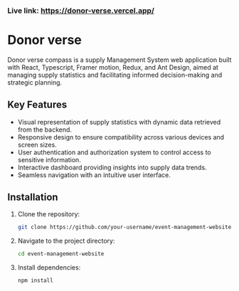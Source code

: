 ### Live link: https://donor-verse.vercel.app/

# Donor verse

Donor verse compass is a supply Management System web application built with React, Typescript, Framer motion, Redux, and Ant Design, aimed at managing supply statistics and facilitating informed decision-making and strategic planning.

## Key Features

- Visual representation of supply statistics with dynamic data retrieved from the backend.
- Responsive design to ensure compatibility across various devices and screen sizes.
- User authentication and authorization system to control access to sensitive information.
- Interactive dashboard providing insights into supply data trends.
- Seamless navigation with an intuitive user interface.

## Installation

1. Clone the repository:

   ```bash
   git clone https://github.com/your-username/event-management-website.git
   ```

2. Navigate to the project directory:

   ```bash
   cd event-management-website

   ```

3. Install dependencies:

   ```bash
   npm install
   ```

